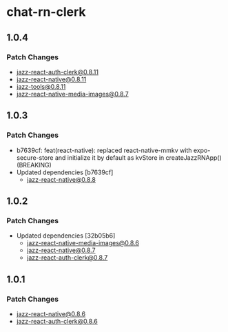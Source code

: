 # chat-rn-clerk

## 1.0.4

### Patch Changes

-   jazz-react-auth-clerk@0.8.11
-   jazz-react-native@0.8.11
-   jazz-tools@0.8.11
-   jazz-react-native-media-images@0.8.7

## 1.0.3

### Patch Changes

-   b7639cf: feat(react-native): replaced react-native-mmkv with expo-secure-store and initialize it by default as kvStore in createJazzRNApp() (BREAKING)
-   Updated dependencies [b7639cf]
    -   jazz-react-native@0.8.8

## 1.0.2

### Patch Changes

-   Updated dependencies [32b05b6]
    -   jazz-react-native-media-images@0.8.6
    -   jazz-react-native@0.8.7
    -   jazz-react-auth-clerk@0.8.7

## 1.0.1

### Patch Changes

-   jazz-react-native@0.8.6
-   jazz-react-auth-clerk@0.8.6

